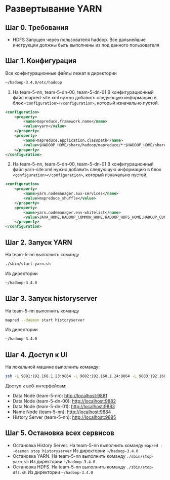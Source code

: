 # Развертывание YARN

## Шаг 0. Требования

- HDFS Запущен через пользователя hadoop. Все дальнейшие инструкции должны быть выполнены из под данного пользователя

## Шаг 1. Конфигурация
Все конфигурационные файлы лежат в директории
```bash
~/hadoop-3.4.0/etc/hadoop
```

1. На team-5-nn, team-5-dn-00, team-5-dn-01
В конфигурационный файл mapred-site.xml нужно добавить следующую информацию в блок ```<configuration></configuration>```, который изначально пустой.

```xml
<configuration>
	<property>
		<name>mapreduce.framework.name</name>
		<value>yarn</value>
	</property>
	<property>
		<name>mapreduce.application.classpath</name>
		<value>$HADOOP_HOME/share/hadoop/mapreduce/*:$HADOOP_HOME/share/hadoop/mapreduce/lib/*</value>
	</property>
</configuration>
```

2. На team-5-nn, team-5-dn-00, team-5-dn-01
В конфигурационный файл yarn-site.xml нужно добавить следующую информацию в блок ```<configuration></configuration>```, который изначально пустой.

```xml
<configuration>
	<property>
		<name>yarn.nodemanager.aux-services</name>
		<value>mapreduce_shuffle</value>
	</property>
	<property>
		<name>yarn.nodemanager.env-whitelist</name>
		<value>JAVA_HOME,HADOOP_COMMON_HOME,HADOOP_HDFS_HOME,HADOOP_CONF_DIR,CLASSPATH_PREPEND_DISTCACHE,HADOOP_YARN_HOME,HADOOP_HOME,PATH,LANG,TZ,HADOOP_MAPRED_HOME</value>
	</property>
</configuration>

```

## Шаг 2. Запуск YARN
На team-5-nn выполнить команду

```bash
./sbin/start-yarn.sh
```
Из директории
```bash
~/hadoop-3.4.0
```

## Шаг 3. Запуск historyserver
На team-5-nn выполнить команду

```bash
mapred --daemon start historyserver
```
Из директории
```bash
~/hadoop-3.4.0
```

## Шаг 4. Доступ к UI

На локальной машине выполнить команду:
```bash
ssh -L 9881:192.168.1.23:9864 -L 9882:192.168.1.24:9864 -L 9883:192.168.1.25:9864 -L 9884:192.168.1.23:9870  -L 9885:192.168.1.23:19888 team@176.109.91.7
```

Доступ к веб-интерфейсам:

- Data Node (team-5-nn): <http://localhost:9881>
- Data Node (team-5-dn-00): <http://localhost:9882>
- Data Node (team-5-dn-01): <http://localhost:9883>
- Name Node (team-5-nn): <http://localhost:9884>
- History Server (team-5-nn): <http://localhost:9885>

## Шаг 5. Остановка всех сервисов

- Остановка History Server. На team-5-nn выполнить команду ```mapred --daemon stop historyserver``` Из директории ```~/hadoop-3.4.0```
- Остановка YARN. На team-5-nn выполнить команду ```./sbin/stop-yarn.sh``` Из директории ```~/hadoop-3.4.0```
- Остановка HDFS. На team-5-nn выполнить команду ```./sbin/stop-dfs.sh``` Из директории ```~/hadoop-3.4.0```
